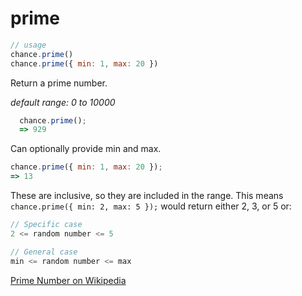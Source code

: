 # prime

```js
// usage
chance.prime()
chance.prime({ min: 1, max: 20 })
```

Return a prime number.

_default range: 0 to 10000_

```js
  chance.prime();
  => 929
```

Can optionally provide min and max.

```js
chance.prime({ min: 1, max: 20 });
=> 13
```


These are inclusive, so they are included in the range. This means
```chance.prime({ min: 2, max: 5 });``` would return either 2, 3, or 5 or:

```js
// Specific case
2 <= random number <= 5

// General case
min <= random number <= max
```


[Prime Number on Wikipedia][prime]

[prime]: https://en.wikipedia.org/wiki/Prime_number
